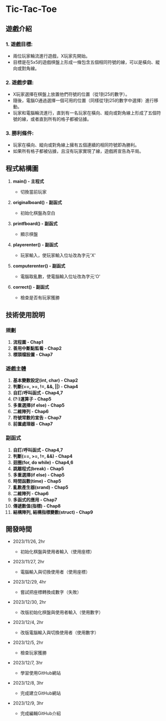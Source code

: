 # Tic-Tac-Toe

## 遊戲介紹

### 1. **遊戲目標:**
   - 兩位玩家輪流進行遊戲，X玩家先開始。
   - 目標是在5x5的遊戲棋盤上形成一條包含五個相同符號的線，可以是橫向、縱向或對角線。

### 2. **遊戲步驟:**
   - X玩家選擇在棋盤上放置他們符號的位置（從1到25的數字）。
   - 隨後，電腦O通過選擇一個可用的位置（同樣從1到25的數字中選擇）進行移動。
   - 玩家和電腦輪流進行，直到有一名玩家在橫向、縱向或對角線上形成了五個符號的線，或者直到所有的格子都被佔據。

### 3. **勝利條件:**
   - 玩家在橫向、縱向或對角線上擁有五個連續的相同符號即為勝利。
   - 如果所有格子都被佔據，且沒有玩家實現了線，遊戲將宣告為平局。

## 程式結構圖

1. **main() - 主程式**
   - 切換當前玩家

2. **originalboard() - 副函式**
   - 初始化棋盤為空白

3. **printfboard() - 副函式**
   - 顯示棋盤

4. **playerenter() - 副函式**
   - 玩家輸入，使玩家輸入位址改為字元'X'

5. **computerenter() - 副函式**
   - 電腦取亂數，使電腦輸入位址改為字元'O'

6. **correct() - 副函式**
   - 檢查是否有玩家獲勝

## 技術使用說明

### 規劃
1. **流程圖 - Chap1**
2. **善用中斷點監看 - Chap2**
3. **標頭檔設置 - Chap7**

### 遊戲主體
1. **基本變數設定(int, char) - Chap2**
2. **判斷(==, >=, !=, &&, ||) - Chap4**
3. **自訂/呼叫函式 - Chap4,7**
4. **(?:)運算子 - Chap5**
5. **多重選擇(if else) - Chap5**
6. **二維陣列 - Chap6**
7. **符號常數的宣告 - Chap7**
8. **前置處理器 - Chap7**

### 副函式
1. **自訂/呼叫函式 - Chap4,7**
2. **判斷(==, >=, !=, &&) - Chap4**
3. **迴圈(for, do while) - Chap4,6**
4. **跳離程式(break) - Chap5**
5. **多重選擇(if else) - Chap5**
6. **時間函數(time) - Chap5**
7. **亂數產生器(srand) - Chap5**
8. **二維陣列 - Chap6**
9. **多函式的應用 - Chap7**
10. **傳遞數值(指標) - Chap8**
11. **結構陣列, 結構指標變數(struct) - Chap9**

## 開發時間

- 2023/11/26, 2hr
  - 初始化棋盤與使用者輸入（使用座標）

- 2023/11/27, 2hr
  - 電腦輸入與切換使用者（使用座標）

- 2023/12/29, 4hr
  - 嘗試把座標轉換成數字（失敗）

- 2023/12/30, 2hr
  - 改版初始化棋盤與使用者輸入（使用數字）

- 2023/12/4, 2hr
  - 改版電腦輸入與切換使用者（使用數字）

- 2023/12/5, 2hr
  - 檢查玩家獲勝

- 2023/12/7, 3hr
  - 學習使用GitHub網站

- 2023/12/8, 3hr
  - 完成建立GitHub網站

- 2023/12/9, 3hr
  - 完成編輯GitHub介紹
